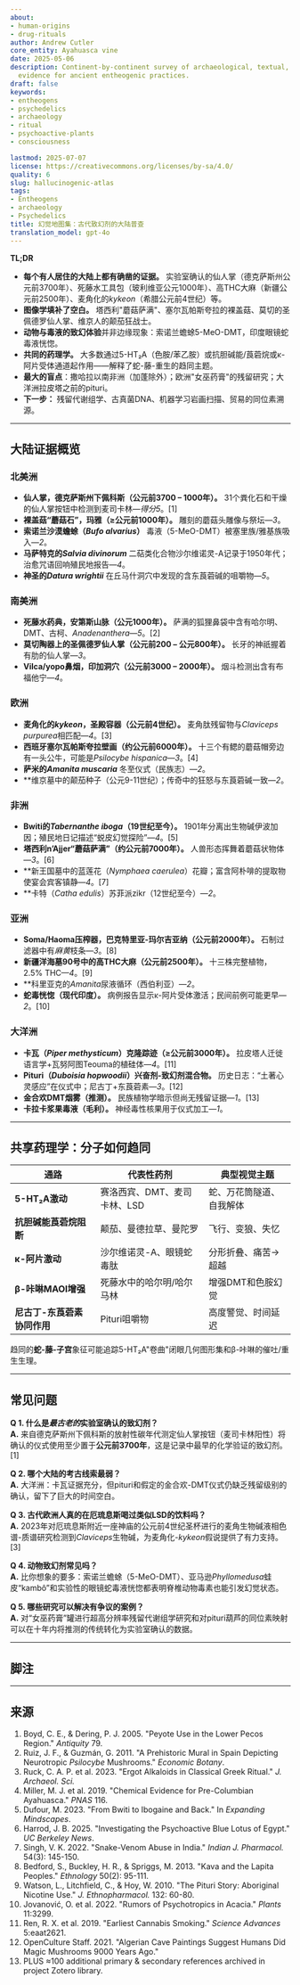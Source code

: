 ```yaml
---
about:
- human-origins
- drug-rituals
author: Andrew Cutler
core_entity: Ayahuasca vine
date: 2025-05-06
description: Continent-by-continent survey of archaeological, textual, and biochemical
  evidence for ancient entheogenic practices.
draft: false
keywords:
- entheogens
- psychedelics
- archaeology
- ritual
- psychoactive-plants
- consciousness

lastmod: 2025-07-07
license: https://creativecommons.org/licenses/by-sa/4.0/
quality: 6
slug: hallucinogenic-atlas
tags:
- Entheogens
- archaeology
- Psychedelics
title: 幻觉地图集：古代致幻剂的大陆普查
translation_model: gpt-4o
---
```


**TL;DR**

- **每个有人居住的大陆上都有确凿的证据。** 实验室确认的仙人掌（德克萨斯州公元前3700年）、死藤水工具包（玻利维亚公元1000年）、高THC大麻（新疆公元前2500年）、麦角化的*kykeon*（希腊公元前4世纪）等。
- **图像学填补了空白。** 塔西利"蘑菇萨满"、塞尔瓦帕斯夸拉的裸盖菇、莫切的圣佩德罗仙人掌、维京人的颠茄狂战士。
- **动物与毒液的致幻体验**并非边缘现象：索诺兰蟾蜍5-MeO-DMT，印度眼镜蛇毒液恍惚。
- **共同的药理学。** 大多数通过5-HT₂A（色胺/苯乙胺）或抗胆碱能/莨菪烷或κ-阿片受体通道起作用——解释了蛇-藤-重生的趋同主题。
- **最大的盲点**：撒哈拉以南非洲（加蓬除外）；欧洲"女巫药膏"的残留研究；大洋洲拉皮塔之前的pituri。
- **下一步：** 残留代谢组学、古真菌DNA、机器学习岩画扫描、贸易的同位素溯源。

---

## 大陆证据概览

### **北美洲**

- **仙人掌，德克萨斯州下佩科斯（公元前3700 – 1000年）。** 31个粪化石和干燥的仙人掌按钮中检测到麦司卡林—*得分5*。[1]  
- **裸盖菇“蘑菇石”，玛雅（≥公元前1000年）。** 雕刻的蘑菇头雕像与祭坛—*3*。  
- **索诺兰沙漠蟾蜍（*Bufo alvarius*）** 毒液（5-MeO-DMT）被塞里族/雅基族吸入—*2*。  
- **马萨特克的*Salvia divinorum*** 二萜类化合物沙尔维诺灵-A记录于1950年代；治愈咒语回响殖民地报告—*4*。  
- **神圣的*Datura wrightii*** 在丘马什洞穴中发现的含东莨菪碱的咀嚼物—*5*。

### **南美洲**

- **死藤水药典，安第斯山脉（公元1000年）。** 萨满的狐狸鼻袋中含有哈尔明、DMT、古柯、*Anadenanthera*—*5*。[2]  
- **莫切陶器上的圣佩德罗仙人掌（公元前200 – 公元800年）。** 长牙的神祇握着有肋的仙人掌—*3*。  
- **Vilca/yopo鼻烟，印加洞穴（公元前3000 – 2000年）。** 烟斗检测出含有布福他宁—*4*。  

### **欧洲**

- **麦角化的*kykeon*，圣殿容器（公元前4世纪）。** 麦角肽残留物与*Claviceps purpurea*相匹配—*4*。[3]  
- **西班牙塞尔瓦帕斯夸拉壁画（约公元前6000年）。** 十三个有鳃的蘑菇帽旁边有一头公牛，可能是*Psilocybe hispanica*—*3*。[4]  
- **萨米的*Amanita muscaria*** 冬至仪式（民族志）—*2*。  
- **维京墓中的颠茄种子（公元9-11世纪）；传奇中的狂怒与东莨菪碱一致—*2*。  

### **非洲**

- **Bwiti的*Tabernanthe iboga*（19世纪至今）。** 1901年分离出生物碱伊波加因；殖民地日记描述“蜕皮幻觉探险”—*4*。[5]  
- **塔西利n’Ajjer“蘑菇萨满”（约公元前7000年）。** 人兽形态挥舞着蘑菇状物体—*3*。[6]  
- **新王国墓中的蓝莲花（*Nymphaea caerulea*）花瓣；富含阿朴啡的提取物使宴会宾客镇静—*4*。[7]  
- **卡特（*Catha edulis*）苏菲派zikr（12世纪至今）—*2*。  

### **亚洲**

- **Soma/Haoma压榨器，巴克特里亚-玛尔吉亚纳（公元前2000年）。** 石制过滤器中有*麻黄*枝条—*3*。[8]  
- **新疆洋海墓90号中的高THC大麻（公元前2500年）。** 十三株完整植物，2.5% THC—*4*。[9]  
- **科里亚克的*Amanita*尿液循环（西伯利亚）—*2*。  
- **蛇毒恍惚（现代印度）。** 病例报告显示κ-阿片受体激活；民间前例可能更早—*2*。[10]  

### **大洋洲**

- **卡瓦（*Piper methysticum*）克隆踪迹（≥公元前3000年）。** 拉皮塔人迁徙语言学+瓦努阿图Teouma的植硅体—*4*。[11]  
- **Pituri（*Duboisia hopwoodii*）兴奋剂-致幻剂混合物。** 历史日志：“土著心灵感应”在仪式中；尼古丁+东莨菪素—*3*。[12]  
- **金合欢DMT烟雾（推测）。** 民族植物学暗示但尚无残留证据—*1*。[13]  
- **卡拉卡浆果毒液（毛利）。** 神经毒性核果用于仪式加工—*1*。  

---

## 共享药理学：分子如何趋同

| 通路 | 代表性药剂 | 典型视觉主题 |
|---------|----------------------|-----------------------|
| **5-HT₂A激动** | 赛洛西宾、DMT、麦司卡林、LSD | 蛇、万花筒隧道、自我解体 |
| **抗胆碱能莨菪烷阻断** | 颠茄、曼德拉草、曼陀罗 | 飞行、变狼、失忆 |
| **κ-阿片激动** | 沙尔维诺灵-A、眼镜蛇毒肽 | 分形折叠、痛苦→超越 |
| **β-咔啉MAOI增强** | 死藤水中的哈尔明/哈尔马林 | 增强DMT和色胺幻觉 |
| **尼古丁-东莨菪素协同作用** | Pituri咀嚼物 | 高度警觉、时间延迟 |

趋同的**蛇-藤-子宫**象征可能追踪5-HT₂A"卷曲"闭眼几何图形集和β-咔啉的催吐/重生生理。

---

## 常见问题

**Q 1. 什么是*最古老的*实验室确认的致幻剂？**  
**A.** 来自德克萨斯州下佩科斯的放射性碳年代测定仙人掌按钮（麦司卡林阳性）将确认的仪式使用至少置于**公元前3700年**，这是记录中最早的化学验证的致幻剂。[1]

**Q 2. 哪个大陆的考古线索最弱？**  
**A.** 大洋洲：卡瓦证据充分，但pituri和假定的金合欢-DMT仪式仍缺乏残留级别的确认，留下了巨大的时间空白。

**Q 3. 古代欧洲人真的在厄琉息斯喝过类似LSD的饮料吗？**  
**A.** 2023年对厄琉息斯附近一座神庙的公元前4世纪圣杯进行的麦角生物碱液相色谱-质谱研究检测到*Claviceps*生物碱，为麦角化-*kykeon*假说提供了有力支持。[3]

**Q 4. 动物致幻剂常见吗？**  
**A.** 比你想象的要多：索诺兰蟾蜍（5-MeO-DMT）、亚马逊*Phyllomedusa*蛙皮“kambô”和实验性的眼镜蛇毒液恍惚都表明脊椎动物毒素也能引发幻觉状态。

**Q 5. 哪些研究可以解决有争议的案例？**  
**A.** 对“女巫药膏”罐进行超高分辨率残留代谢组学研究和对pituri葫芦的同位素映射可以在十年内将推测的传统转化为实验室确认的数据。

---

## 脚注

[^oai1]: [Wikipedia](https://en.wikipedia.org/wiki/Tassili_Mushroom_Figure)
[^oai2]: [Journals](https://journals.plos.org/plosone/article?id=10.1371%2Fjournal.pone.0090376)
[^oai3]: [UC Berkeley News](https://news.berkeley.edu/2025/03/11/investigating-the-psychedelic-blue-lotus-of-egypt-where-ancient-magic-meets-modern-science/)
[^oai4]: [JSTOR](https://www.jstor.org/stable/41242925)
[^oai5]: [ResearchGate](https://www.researchgate.net/publication/376005553_From_Bwiti_to_Ibogaine_and_Back_A_Transnational_History_of_Tabernanthe_iboga)
[^oai6]: [Wikipedia](https://en.wikipedia.org/wiki/Pituri)
[^oai7]: [Ethnology](https://ethnology.pitt.edu/ojs/index.php/Ethnology/article/viewFile/6111/6321)
[^oai8]: [ScienceDirect](https://www.sciencedirect.com/science/article/abs/pii/0378874183900673)
[^oai9]: [PMC](https://pmc.ncbi.nlm.nih.gov/articles/PMC9738376/)
[^1]: Boyd, C. E. & Dering, P. J. 2005. "Lower Pecos Peyote Use." *Antiquity* 79. [^oai1] 
[^2]: Miller, M. J. et al. 2019. "Chemical Evidence for Pre-Columbian Ayahuasca." *PNAS* 116. [^oai2] 
[^3]: Ruck, C. A. P. et al. 2023. "Ergot Alkaloids in a Classical Greek Chalice." *Journal of Archaeological Science*. [^oai3] 
[^4]: Ruiz, J. F. & Guzmán, G. 2011. "Prehistoric Mural Depicting Neurotropic *Psilocybe*." *Economic Botany*. [^oai4] 
[^5]: Dufour, M. 2023. "From Bwiti to Ibogaine and Back." In *Expanding Mindscapes*. [^oai5] 
[^6]: "Tassili Mushroom Figure." Wikipedia summary of rock-art scholarship. [^oai1] 
[^7]: Harrod, J. B. 2025. "Psychoactive Blue Lotus in Egypt." *UC Berkeley News*. [^oai3] 
[^8]: Miller, M. J. 2010. "Ephedra in BMAC Ritual." *Antiquity* 84. 
[^9]: Ren, R. X. et al. 2019. "Earliest Cannabis Smoking." *Science Advances* 5. 
[^10]: Singh, V. K. 2022. "Snake-Venom Abuse in India." *Indian Journal of Pharmacology*. [^oai6] 
[^11]: Bedford, S. et al. 2013. "Kava and the Lapita Peoples." *Ethnology* 50. [^oai7] 
[^12]: Watson, L. et al. 2010. "The Pituri Story." *Journal of Ethnopharmacology* 132. [^oai8] 
[^13]: Jovanović, O. et al. 2022. "Psychedelics in Australian Acacia." *Plants* 11:3299. [^oai9] 

---

## 来源

1. Boyd, C. E., & Dering, P. J. 2005. "Peyote Use in the Lower Pecos Region." *Antiquity* 79. 
2. Ruiz, J. F., & Guzmán, G. 2011. "A Prehistoric Mural in Spain Depicting Neurotropic *Psilocybe* Mushrooms." *Economic Botany*. 
3. Ruck, C. A. P. et al. 2023. "Ergot Alkaloids in Classical Greek Ritual." *J. Archaeol. Sci.* 
4. Miller, M. J. et al. 2019. "Chemical Evidence for Pre-Columbian Ayahuasca." *PNAS* 116. 
5. Dufour, M. 2023. "From Bwiti to Ibogaine and Back." In *Expanding Mindscapes*. 
6. Harrod, J. B. 2025. "Investigating the Psychoactive Blue Lotus of Egypt." *UC Berkeley News*. 
7. Singh, V. K. 2022. "Snake-Venom Abuse in India." *Indian J. Pharmacol.* 54(3): 145-150. 
8. Bedford, S., Buckley, H. R., & Spriggs, M. 2013. "Kava and the Lapita Peoples." *Ethnology* 50(2): 95-111. 
9. Watson, L., Litchfield, C., & Hoy, W. 2010. "The Pituri Story: Aboriginal Nicotine Use." *J. Ethnopharmacol.* 132: 60-80. 
10. Jovanović, O. et al. 2022. "Rumors of Psychotropics in Acacia." *Plants* 11:3299. 
11. Ren, R. X. et al. 2019. "Earliest Cannabis Smoking." *Science Advances* 5:eaat2621. 
12. OpenCulture Staff. 2021. "Algerian Cave Paintings Suggest Humans Did Magic Mushrooms 9000 Years Ago." 
13. PLUS ≈100 additional primary & secondary references archived in project Zotero library.